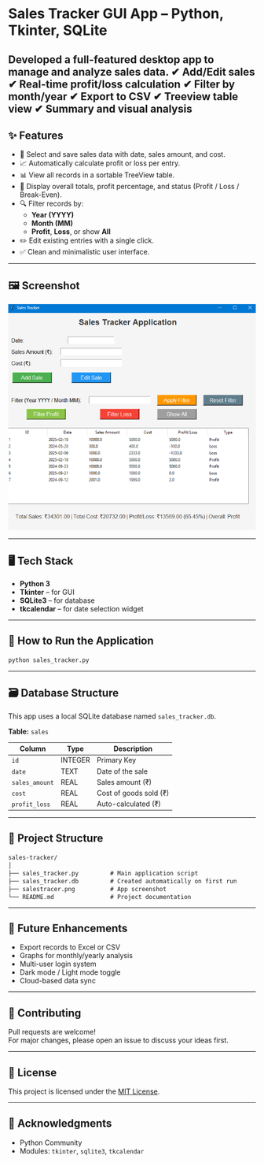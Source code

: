 
# Sales Tracker GUI App – Python, Tkinter, SQLite

Developed a full-featured desktop app to manage and analyze sales data.
✔ Add/Edit sales ✔ Real-time profit/loss calculation ✔ Filter by month/year ✔ Export to CSV ✔ Treeview table view ✔ Summary and visual analysis
---

## ✨ Features

- 📆 Select and save sales data with date, sales amount, and cost.
- 📈 Automatically calculate profit or loss per entry.
- 📊 View all records in a sortable TreeView table.
- 🧮 Display overall totals, profit percentage, and status (Profit / Loss / Break-Even).
- 🔍 Filter records by:
  - **Year (YYYY)**
  - **Month (MM)**
  - **Profit**, **Loss**, or show **All**
- ✏️ Edit existing entries with a single click.
- ✅ Clean and minimalistic user interface.

---

## 🖼️ Screenshot

![Sales Tracker UI](salestracer.png)

---

## 🖥️ Tech Stack

- **Python 3**
- **Tkinter** – for GUI
- **SQLite3** – for database
- **tkcalendar** – for date selection widget

---

## 🚀 How to Run the Application

```bash
python sales_tracker.py
```

---

## 🗃️ Database Structure

This app uses a local SQLite database named `sales_tracker.db`.

**Table:** `sales`

| Column         | Type    | Description              |
|----------------|---------|--------------------------|
| `id`           | INTEGER | Primary Key              |
| `date`         | TEXT    | Date of the sale         |
| `sales_amount` | REAL    | Sales amount (₹)         |
| `cost`         | REAL    | Cost of goods sold (₹)   |
| `profit_loss`  | REAL    | Auto-calculated (₹)      |

---

## 🔧 Project Structure

```
sales-tracker/
│
├── sales_tracker.py         # Main application script
├── sales_tracker.db         # Created automatically on first run
├── salestracer.png          # App screenshot
└── README.md                # Project documentation
```

---

## 🚀 Future Enhancements

- Export records to Excel or CSV  
- Graphs for monthly/yearly analysis  
- Multi-user login system  
- Dark mode / Light mode toggle  
- Cloud-based data sync  

---

## 🤝 Contributing

Pull requests are welcome!  
For major changes, please open an issue to discuss your ideas first.

---

## 📄 License

This project is licensed under the [MIT License](https://opensource.org/licenses/MIT).

---

## 🙌 Acknowledgments

- Python Community  
- Modules: `tkinter`, `sqlite3`, `tkcalendar`
